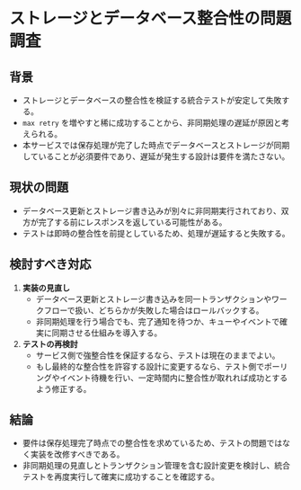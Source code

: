 # ストレージとデータベース整合性の問題調査

## 背景

- ストレージとデータベースの整合性を検証する統合テストが安定して失敗する。
- `max retry` を増やすと稀に成功することから、非同期処理の遅延が原因と考えられる。
- 本サービスでは保存処理が完了した時点でデータベースとストレージが同期していることが必須要件であり、遅延が発生する設計は要件を満たさない。

## 現状の問題

- データベース更新とストレージ書き込みが別々に非同期実行されており、双方が完了する前にレスポンスを返している可能性がある。
- テストは即時の整合性を前提としているため、処理が遅延すると失敗する。

## 検討すべき対応

1. **実装の見直し**
   - データベース更新とストレージ書き込みを同一トランザクションやワークフローで扱い、どちらかが失敗した場合はロールバックする。
   - 非同期処理を行う場合でも、完了通知を待つか、キューやイベントで確実に同期させる仕組みを導入する。
2. **テストの再検討**
   - サービス側で強整合性を保証するなら、テストは現在のままでよい。
   - もし最終的な整合性を許容する設計に変更するなら、テスト側でポーリングやイベント待機を行い、一定時間内に整合性が取れれば成功とするよう修正する。

## 結論

- 要件は保存処理完了時点での整合性を求めているため、テストの問題ではなく実装を改修すべきである。
- 非同期処理の見直しとトランザクション管理を含む設計変更を検討し、統合テストを再度実行して確実に成功することを確認する。
